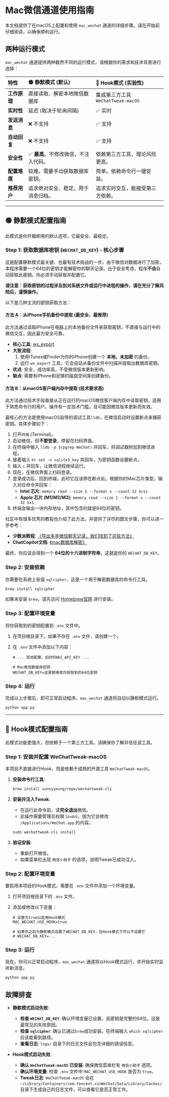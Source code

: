 # Mac微信通道使用指南

本文档提供了在macOS上配置和使用 `mac_wechat` 通道的详细步骤。请在开始前仔细阅读，以确保顺利运行。

## 两种运行模式

`mac_wechat` 通道提供两种截然不同的运行模式，请根据你的需求和技术背景进行选择：

| 特性 | 🟢 静默模式 (默认) | 🔵 Hook模式 (实验性) |
| :--- | :--- | :--- |
| **工作原理** | 直接读取、解密本地微信数据库 | 集成第三方工具 `WeChatTweak-macOS` |
| **实时性** | 延迟 (取决于轮询间隔) | ✅ 实时 |
| **发送消息** | ❌ 不支持 | ✅ 支持 |
| **自动回复** | ❌ 不支持 | ✅ 支持 |
| **安全性** | ✅ **最高**。不修改微信，不注入代码。 | 依赖第三方工具，理论风险更高。 |
| **配置难度** | 较难。需要手动获取数据库密钥。 | 简单。依赖命令行一键安装。 |
| **推荐用户** | 追求绝对安全、稳定，用于消息归档。 | 追求实时交互，能接受第三方依赖。 |

---

## 🟢 静默模式配置指南

此模式是你开箱即用的默认选项，它最安全、最稳定。

### Step 1: 获取数据库密钥 (`WECHAT_DB_KEY`) - 核心步骤

这是配置静默模式最关键、也最有技术挑战的一步。由于微信对数据进行了加密，本程序需要一个64位的密钥才能解密你的聊天记录。出于安全考虑，程序**不会**自动获取此密钥。你必须手动获取并配置它。

**请注意：获取密钥的过程涉及到对系统文件或运行中进程的操作，请在充分了解风险后，谨慎操作。**

以下是几种主流的密钥获取方法：

#### 方法 A：从iPhone手机备份中提取 (最安全、最推荐)

此方法通过读取iPhone在电脑上的本地备份文件来获取密钥，不直接与运行中的微信交互，因此最为安全可靠。

- **核心工具**: [wx_export](https://github.com/Glavin001/wx_export)
- **大致流程**:
  1.  使用iTunes或Finder为你的iPhone创建一个 **本地、未加密** 的备份。
  2.  运行 `wx_export` 工具，它会自动从备份文件中扫描并提取出数据库密钥。
- **优点**: 安全，成功率高，不受微信版本更新影响。
- **缺点**: 需要有iPhone和足够的磁盘空间来创建备份。

#### 方法 B：从macOS客户端内存中提取 (技术要求高)

此方法通过技术手段直接从正在运行的macOS微信客户端内存中读取密钥，适用于熟悉命令行的用户。操作有一定技术门槛，且可能因微信版本更新而失效。

最核心的方法是使用macOS自带的调试工具`lldb`，在微信启动时设置断点来捕获密钥。具体步骤如下：

1.  打开`终端` (Terminal)。
2.  启动微信，但**不要登录**，停留在扫码界面。
3.  在终端中输入 `lldb -p $(pgrep WeChat)` 并回车，将调试器附加到微信进程。
4.  接着输入 `br set -n sqlite3_key` 并回车，为密钥函数设置断点。
5.  输入 `c` 并回车，让微信进程继续运行。
6.  现在，在微信界面上扫码登录。
7.  登录成功后，回到终端，此时它应该停在断点处。根据你的Mac芯片类型，输入对应命令并回车：
    *   **Intel 芯片**: `memory read --size 1 --format x --count 32 $rsi`
    *   **Apple 芯片 (M1/M2/M3)**: `memory read --size 1 --format x --count 32 $x1`
8.  终端会输出一块内存地址，其中包含的就是64位的密钥。

社区中有很多优秀的教程也介绍了此方法，并提供了详尽的图文步骤，你可以进一步参考：

- **少数派教程**: [《导出多年微信聊天记录，我们找到了这些方法》](https://sspai.com/post/82577)
- **ChatCopilot文档**: [《mac数据库解密》](https://github.com/lw396/ChatCopilot/blob/main/doc/mac%E6%95%B0%E6%8D%AE%E5%BA%93%E8%A7%A3%E5%AF%86.md)

最终，你应该会得到一个 **64位的十六进制字符串**，这就是你的 `WECHAT_DB_KEY`。

### Step 2: 安装依赖

你需要在系统上安装 `sqlcipher`，这是一个用于解密数据库的命令行工具。

```bash
brew install sqlcipher
```

如果未安装 `brew`，请先访问 [Homebrew官网](https://brew.sh/index_zh-cn) 进行安装。

### Step 3: 配置环境变量

将你获取到的密钥配置到 `.env` 文件中。

1.  在项目根目录下，如果不存在 `.env` 文件，请创建一个。
2.  在 `.env` 文件中添加以下内容：

    ```dotenv
    # ... 其他配置，如OPENAI_API_KEY ...

    # Mac微信数据库密钥
    WECHAT_DB_KEY=这里替换成你获取到的64位密钥
    ```

### Step 4: 运行

完成以上步骤后，即可正常启动程序。`mac_wechat` 通道将自动以静默模式运行。

```bash
python app.py
```

---

## 🔵 Hook模式配置指南

此模式功能更强大，但依赖于一个第三方工具。请确保你了解并信任该工具。

### Step 1: 安装并配置 WeChatTweak-macOS

本项目不直接进行Hook，而是依赖于成熟的开源工具 `WeChatTweak-macOS`。

1.  **安装命令行工具**:
    ```bash
    brew install sunnyyoung/repo/wechattweak-cli
    ```

2.  **安装并注入Tweak**:
    *   在运行此命令前，请**完全退出**微信。
    *   此操作需要管理员权限 (`sudo`)，因为它会修改 `/Applications/WeChat.app` 的内容。
    ```bash
    sudo wechattweak-cli install
    ```

3.  **验证安装**:
    *   重新打开微信。
    *   如果菜单栏出现 `微信小助手` 的选项，说明Tweak已成功注入。

### Step 2: 配置环境变量

要启用本项目的Hook模式，需要在 `.env` 文件中添加一个环境变量。

1.  打开项目根目录下的 `.env` 文件。
2.  添加或修改以下变量：

    ```dotenv
    # 设置为true以启用Hook模式
    MAC_WECHAT_USE_HOOK=true

    # 如果你之前为静默模式设置了WECHAT_DB_KEY，在Hook模式下可以不设置它
    # WECHAT_DB_KEY=...
    ```

### Step 3: 运行

现在，你可以正常启动程序。`mac_wechat` 通道将以Hook模式运行，并开始实时监听新消息。

```bash
python app.py
```

## 故障排查

- **静默模式启动失败**:
  - **检查 `WECHAT_DB_KEY`**: 确认环境变量已设置，且密钥是完整的64位。这是最常见的失败原因。
  - **检查 `sqlcipher`**: 确认已通过`brew`成功安装。在终端输入 `which sqlcipher` 应该能看到路径。
  - **查看日志**: `logs/` 目录下的日志文件会包含详细的错误信息。

- **Hook模式启动失败**:
  - **确认 `WeChatTweak-macOS` 已安装**: 确保微信菜单栏有 `微信小助手` 选项。
  - **确认环境变量**: 检查 `.env` 文件中 `MAC_WECHAT_USE_HOOK` 是否为 `true`。
  - **Tweak日志**: `WeChatTweak-macOS` 会在 `~/Library/Containers/com.tencent.xinWeChat/Data/Library/Caches/` 目录下生成自己的日志文件，可以查看它是否正常工作。 